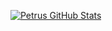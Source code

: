 
<!-- 
**petrusmatiros/petrusmatiros** is a ✨ _special_ ✨ repository because its `README.md` (this file) appears on your GitHub profile.

Here are some ideas to get you started:

- 🔭 I’m currently working on ...
- 🌱 I’m currently learning ...
- 👯 I’m looking to collaborate on ...
- 🤔 I’m looking for help with ...
- 💬 Ask me about ...
- 📫 How to reach me: ...
- 😄 Pronouns: ...
- ⚡ Fun fact: ...
 -->
 
 [![Petrus GitHub Stats](https://github-readme-stats.vercel.app/api?username=petrusmatiros&show_icons=true&bg_color=fe665b&title_color=FFFFFF&text_color=FFFFFF&icon_color=36fc67&hide_border=true&border_radius=18)](https://github.com/anuraghazra/github-readme-stats)

